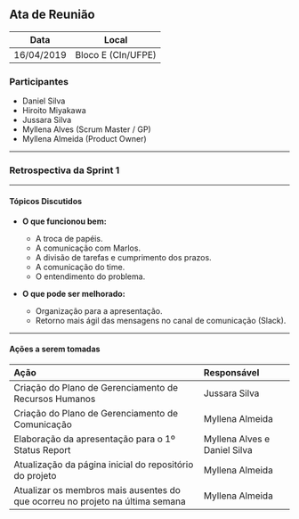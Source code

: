 ## Ata de Reunião
  

| Data       | Local              |
| :--------: | :----------------: |
| 16/04/2019 | Bloco E (CIn/UFPE) |

### Participantes

* Daniel Silva
* Hiroito Miyakawa
* Jussara Silva
* Myllena Alves (Scrum Master / GP)
* Myllena Almeida (Product Owner)

---

### Retrospectiva da Sprint 1

---

#### Tópicos Discutidos

- **O que funcionou bem:**
  - A troca de papéis.
  - A comunicação com Marlos.
  - A divisão de tarefas e cumprimento dos prazos.
  - A comunicação do time.
  - O entendimento do problema.

- **O que pode ser melhorado:**
  - Organização para a apresentação.
  - Retorno mais ágil das mensagens no canal de comunicação (Slack).
  
---

#### Ações a serem tomadas

| Ação                                                                          | Responsável                  |
|:----------------------------------------------------------------------------- | :--------------------------- |
| Criação do Plano de Gerenciamento de Recursos Humanos                         | Jussara Silva                | 
| Criação do Plano de Gerenciamento de Comunicação                              | Myllena Almeida              |
| Elaboração da apresentação para o 1º Status Report                            | Myllena Alves e Daniel Silva |
| Atualização da página inicial do repositório do projeto                       | Myllena Almeida              |
| Atualizar os membros mais ausentes do que ocorreu no projeto na última semana | Myllena Almeida              |
